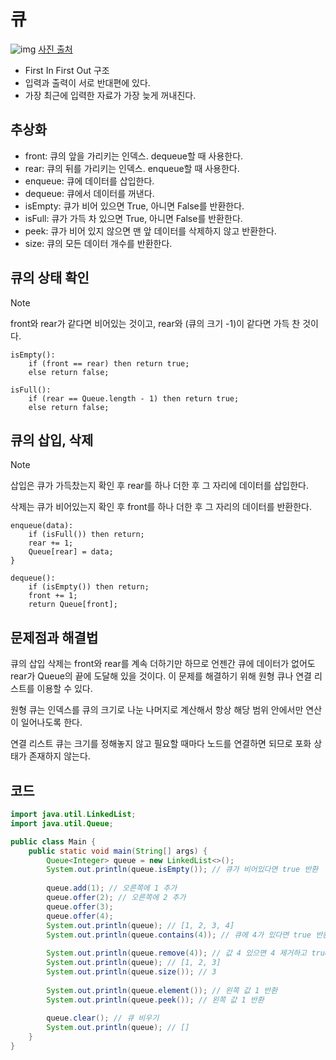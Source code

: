 # 큐

![img](https://github.com/Goldbar97/Study/assets/100333239/0a92aa24-2cb2-4333-a38a-e583b214b6ee)
[사진 출처](https://yoongrammer.tistory.com/46)
- First In First Out 구조
- 입력과 출력이 서로 반대편에 있다.
- 가장 최근에 입력한 자료가 가장 늦게 꺼내진다.

## 추상화
- front: 큐의 앞을 가리키는 인덱스. dequeue할 때 사용한다.
- rear: 큐의 뒤를 가리키는 인덱스. enqueue할 때 사용한다.
- enqueue: 큐에 데이터를 삽입한다.
- dequeue: 큐에서 데이터를 꺼낸다.
- isEmpty: 큐가 비어 있으면 True, 아니면 False를 반환한다.
- isFull: 큐가 가득 차 있으면 True, 아니면 False를 반환한다.
- peek: 큐가 비어 있지 않으면 맨 앞 데이터를 삭제하지 않고 반환한다.
- size: 큐의 모든 데이터 개수를 반환한다.

## 큐의 상태 확인
> [!NOTE]
> front와 rear가 같다면 비어있는 것이고, rear와 (큐의 크기 -1)이 같다면 가득 찬 것이다.
```
isEmpty():
    if (front == rear) then return true;
    else return false;

isFull():
    if (rear == Queue.length - 1) then return true;
    else return false;
```

## 큐의 삽입, 삭제
> [!NOTE]
> 삽입은 큐가 가득찼는지 확인 후 rear를 하나 더한 후 그 자리에 데이터를 삽입한다.
>
> 삭제는 큐가 비어있는지 확인 후 front를 하나 더한 후 그 자리의 데이터를 반환한다.
```
enqueue(data):
    if (isFull()) then return;
    rear += 1;
    Queue[rear] = data;
}

dequeue():
    if (isEmpty()) then return;
    front += 1;
    return Queue[front];
```

## 문제점과 해결법
큐의 삽입 삭제는 front와 rear를 계속 더하기만 하므로 언젠간 큐에 데이터가 없어도 rear가 Queue의 끝에 도달해 있을 것이다. 이 문제를 해결하기 위해 원형 큐나 연결 리스트를 이용할 수 있다.

원형 큐는 인덱스를 큐의 크기로 나눈 나머지로 계산해서 항상 해당 범위 안에서만 연산이 일어나도록 한다.

연결 리스트 큐는 크기를 정해놓지 않고 필요할 때마다 노드를 연결하면 되므로 포화 상태가 존재하지 않는다.

## 코드
```java
import java.util.LinkedList;
import java.util.Queue;

public class Main {
    public static void main(String[] args) {
        Queue<Integer> queue = new LinkedList<>();
        System.out.println(queue.isEmpty()); // 큐가 비어있다면 true 반환
        
        queue.add(1); // 오른쪽에 1 추가
        queue.offer(2); // 오른쪽에 2 추가
        queue.offer(3);
        queue.offer(4);
        System.out.println(queue); // [1, 2, 3, 4]
        System.out.println(queue.contains(4)); // 큐에 4가 있다면 true 반환
        
        System.out.println(queue.remove(4)); // 값 4 있으면 4 제거하고 true 반환, 없다면 false 반환
        System.out.println(queue); // [1, 2, 3]
        System.out.println(queue.size()); // 3
        
        System.out.println(queue.element()); // 왼쪽 값 1 반환
        System.out.println(queue.peek()); // 왼쪽 값 1 반환
        
        queue.clear(); // 큐 비우기
        System.out.println(queue); // []
    }
}
```
